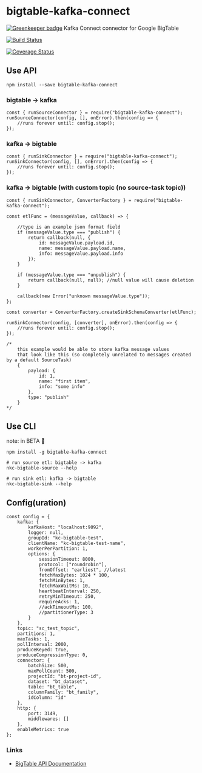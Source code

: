 # bigtable-kafka-connect

[![Greenkeeper badge](https://badges.greenkeeper.io/nodefluent/bigtable-kafka-connect.svg)](https://greenkeeper.io/)
Kafka Connect connector for Google BigTable

[![Build Status](https://travis-ci.org/nodefluent/bigtable-kafka-connect.svg?branch=master)](https://travis-ci.org/nodefluent/bigtable-kafka-connect)

[![Coverage Status](https://coveralls.io/repos/github/nodefluent/bigtable-kafka-connect/badge.svg?branch=master)](https://coveralls.io/github/nodefluent/bigtable-kafka-connect?branch=master)

## Use API

```
npm install --save bigtable-kafka-connect
```

### bigtable -> kafka

```es6
const { runSourceConnector } = require("bigtable-kafka-connect");
runSourceConnector(config, [], onError).then(config => {
    //runs forever until: config.stop();
});
```

### kafka -> bigtable

```es6
const { runSinkConnector } = require("bigtable-kafka-connect");
runSinkConnector(config, [], onError).then(config => {
    //runs forever until: config.stop();
});
```

### kafka -> bigtable (with custom topic (no source-task topic))

```es6
const { runSinkConnector, ConverterFactory } = require("bigtable-kafka-connect");

const etlFunc = (messageValue, callback) => {

    //type is an example json format field
    if (messageValue.type === "publish") {
        return callback(null, {
            id: messageValue.payload.id,
            name: messageValue.payload.name,
            info: messageValue.payload.info
        });
    }

    if (messageValue.type === "unpublish") {
        return callback(null, null); //null value will cause deletion
    }

    callback(new Error("unknown messageValue.type"));
};

const converter = ConverterFactory.createSinkSchemaConverter(etlFunc);

runSinkConnector(config, [converter], onError).then(config => {
    //runs forever until: config.stop();
});

/*
    this example would be able to store kafka message values
    that look like this (so completely unrelated to messages created by a default SourceTask)
    {
        payload: {
            id: 1,
            name: "first item",
            info: "some info"
        },
        type: "publish"
    }
*/
```

## Use CLI
note: in BETA :seedling:

```
npm install -g bigtable-kafka-connect
```

```
# run source etl: bigtable -> kafka
nkc-bigtable-source --help
```

```
# run sink etl: kafka -> bigtable
nkc-bigtable-sink --help
```

## Config(uration)
```es6
const config = {
    kafka: {
        kafkaHost: "localhost:9092",
        logger: null,
        groupId: "kc-bigtable-test",
        clientName: "kc-bigtable-test-name",
        workerPerPartition: 1,
        options: {
            sessionTimeout: 8000,
            protocol: ["roundrobin"],
            fromOffset: "earliest", //latest
            fetchMaxBytes: 1024 * 100,
            fetchMinBytes: 1,
            fetchMaxWaitMs: 10,
            heartbeatInterval: 250,
            retryMinTimeout: 250,
            requireAcks: 1,
            //ackTimeoutMs: 100,
            //partitionerType: 3
        }
    },
    topic: "sc_test_topic",
    partitions: 1,
    maxTasks: 1,
    pollInterval: 2000,
    produceKeyed: true,
    produceCompressionType: 0,
    connector: {
        batchSize: 500,
        maxPollCount: 500,
        projectId: "bt-project-id",
        dataset: "bt_dataset",
        table: "bt_table",
        columnFamily: "bt_family",
        idColumn: "id"
    },
    http: {
        port: 3149,
        middlewares: []
    },
    enableMetrics: true
};
```

### Links

- [BigTable API Documentation](https://googlecloudplatform.github.io/google-cloud-node/#/docs/bigtable/master/bigtable)
